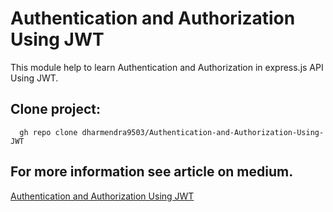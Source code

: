 # Authentication and Authorization Using JWT
This module help to learn Authentication and Authorization in express.js API Using JWT.



## Clone project:

      gh repo clone dharmendra9503/Authentication-and-Authorization-Using-JWT



## For more information see article on medium.

[Authentication and Authorization Using JWT](https://medium.com/@dharmendraprajapati9503/authentication-and-authorization-using-jwt-json-web-token-b94022dc2509)

